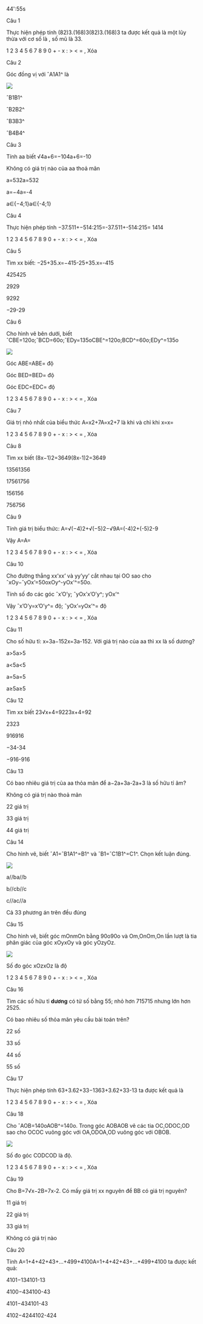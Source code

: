 44':55s

Câu 1

Thực hiện phép tính (82)3.(168)3(82)3.(168)3 ta được kết quả là một lũy thừa với cơ số là  , số mũ là 33.

1 2 3 4 5 6 7 8 9 0 + - x : > < = , Xóa

Câu 2

Góc đồng vị với ˆA1A1^ là 

![](https://onthi123.vn/public/uploads/lop-6/83_2.png)

ˆB1B1^

ˆB2B2^

ˆB3B3^

ˆB4B4^

Câu 3

Tính aa biết  √4a+6=−104a+6=-10

Không có giá trị nào của aa thoả mãn

a=532a=532

a=−4a=-4

a∈{−4;1}a∈{-4;1}

Câu 4

Thực hiện phép tính  −37.511+−514:215=-37.511+-514:215= 1414

1 2 3 4 5 6 7 8 9 0 + - x : > < = , Xóa

Câu 5

Tìm xx biết:  −25+35.x=−415-25+35.x=-415

425425

2929

9292

−29-29

Câu 6

Cho hình vẽ bên dưới, biết ˆCBE=120o;ˆBCD=60o;ˆEDy=135oCBE^=120o;BCD^=60o;EDy^=135o 

![](https://onthi123.vn/public/uploads/lop-6/82_2.png)

Góc ABE=ABE= độ

Góc BED=BED= độ

Góc EDC=EDC= độ

1 2 3 4 5 6 7 8 9 0 + - x : > < = , Xóa

Câu 7

Giá trị nhỏ nhất của biểu thức A=x2+7A=x2+7 là  khi và chỉ khi x=x=

1 2 3 4 5 6 7 8 9 0 + - x : > < = , Xóa

Câu 8

Tìm xx biết (8x−1)2=3649(8x-1)2=3649

13561356

17561756

156156

756756

Câu 9

Tính giá trị biểu thức: A=√(−4)2+√(−5)2−√9A=(-4)2+(-5)2-9

Vậy A=A= 

1 2 3 4 5 6 7 8 9 0 + - x : > < = , Xóa

Câu 10

Cho đường thẳng xx’xx’ và yy’yy’ cắt nhau tại OO sao cho ˆxOy−ˆyOx’=50oxOy^-yOx’^=50o.

Tính số đo các góc ˆx’O’y; ˆyOx’x’O’y^; yOx’^

Vậy ˆx’O’y=x’O’y^=  độ;  ˆyOx’=yOx’^=  độ

1 2 3 4 5 6 7 8 9 0 + - x : > < = , Xóa

Câu 11

Cho số hữu tỉ: x=3a−152x=3a-152. Với giá trị nào của aa thì xx là số dương?

a>5a>5

a<5a<5

a=5a=5

a≥5a≥5

Câu 12

Tìm xx biết 23√x+4=9223x+4=92

2323

916916

−34-34

−916-916

Câu 13

Có bao nhiêu giá trị của aa thỏa mãn để a−2a+3a-2a+3  là số hữu tỉ âm?

Không có giá trị nào thoả mãn

22 giá trị

33 giá trị

44 giá trị

Câu 14

Cho hình vẽ, biết ˆA1=ˆB1A1^=B1^ và ˆB1=ˆC1B1^=C1^. Chọn kết luận đúng.

![](https://onthi123.vn/public/uploads/lop-7/80.png)  


a//ba//b

b//cb//c

c//ac//a

Cả 33 phương án trên đều đúng

Câu 15

Cho hình vẽ, biết góc mOnmOn bằng 90o90o và Om,OnOm,On lần lượt là tia phân giác của góc xOyxOy và góc yOzyOz.

![](https://onthi123.vn/public/uploads/gk1-c15.jpg)

Số đo góc xOzxOz là  độ

1 2 3 4 5 6 7 8 9 0 + - x : > < = , Xóa

Câu 16

Tìm các số hữu tỉ **dương** có tử số bằng 55; nhỏ hơn 715715 nhưng lớn hơn 2525.

Có bao nhiêu số thỏa mãn yêu cầu bài toán trên?

22 số

33 số

44 số

55 số

Câu 17

Thực hiện phép tính 63+3.62+33−1363+3.62+33-13 ta được kết quả là 

1 2 3 4 5 6 7 8 9 0 + - x : > < = , Xóa

Câu 18

Cho ˆAOB=140oAOB^=140o. Trong góc AOBAOB vẽ các tia OC,ODOC,OD sao cho OCOC vuông góc với OA,ODOA,OD vuông góc với OBOB.

![](https://onthi123.vn/public/uploads/lop-7/79_2.png)  


Số đo góc CODCOD là  độ.

1 2 3 4 5 6 7 8 9 0 + - x : > < = , Xóa

Câu 19

Cho B=7√x−2B=7x-2. Có mấy giá trị xx nguyên để BB có giá trị nguyên?

11 giá trị

22 giá trị

33 giá trị

Không có giá trị nào

Câu 20

Tính A=1+4+42+43+...+499+4100A=1+4+42+43+...+499+4100 ta được kết quả:

4101−134101-13

4100−434100-43

4101−434101-43

4102−4244102-424
